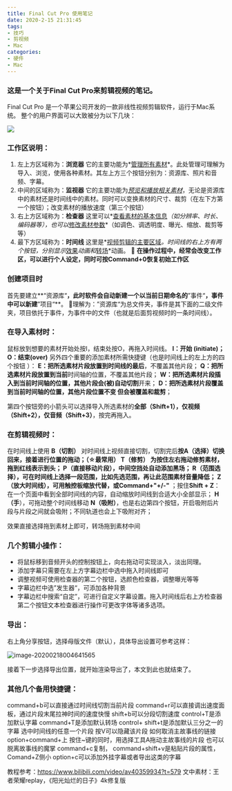 ```yaml
---
title: Final Cut Pro 使用笔记
date: 2020-2-15 21:31:45
tags: 
- 技巧
- 剪视频
- Mac
categories:
- 硬件
- Mac
---
```


### 这是一个关于Final Cut Pro来剪辑视频的笔记。

Final Cut Pro 是一个苹果公司开发的一款非线性视频剪辑软件，运行于Mac系统。
整个的用户界面可以大致被分为以下几块：

![](a.png)

### 工作区说明：
1. 左上方区域称为：**浏览器**
   它的主要功能为*<u>管理所有素材</u>*。此处管理可理解为导入、浏览，使用各种素材。其左上方三个按钮分别为：资源库、照片和音频、字幕。
2. 中间的区域称为：**监视器**
   它的主要功能为<u>*预览和播放相关素材*</u>，无论是资源库中的素材还是时间线中的素材。同时可以变换素材的尺寸、裁剪（在左下方第一个按钮）；改变素材的播放速度（第三个按钮）
3. 右上方区域称为：**检查器**
   这里可以*<u>查看素材的基本信息</u>*（如分辨率、时长、编码器等），也可以*<u>修改素材参数</u>*（如调色、调透明度、曝光、缩放、裁剪等等）
4. 最下方区域称为：**时间线**
   这里是*<u>视频剪辑的主要区域</u>*。时间线的右上方有两个按钮，分别显示*<u>效果</u>*动画和*<u>转场</u>*动画。
   🤲 **在操作过程中，经常会改变工作区，可以进行个人设定，同时可按Command+0恢复初始工作区**

### 创建项目时

首先要建立**“资源库“**，此时软件会自动新建一个以当前日期命名的**”事件“**，事件中可以新建**”项目“**。
👋理解为：”资源库“为总文件夹，事件是其下面的二级文件夹，项目依托于事件，为事件中的文件（也就是后面剪视频时的一条时间线）。

### 在导入素材时：

鼠标放到想要的素材开始处按I，结束处按O，再拖入时间线。
**I：开始 (initiate)；O：结束(over)**
另外四个重要的添加素材所需快捷键（也是时间线上的左上方的四个按钮 ）：
**E：**把所选素材片段放置到时间线的**最后**，不覆盖其他片段；
**Q：**把所选素材片段放置到**当前**时间轴的位置，不覆盖其他片段；
**W：**把所选素材片段插入到当前时间轴的位置，其他片段会(被)自动**切割**开来；
**D：**把所选素材片段覆盖到当前时间轴的位置，其他片段位置不变 但会被**覆盖和裁剪**；

第四个按钮旁的小箭头可以选择导入所选素材的**全部（Shift+1），仅视频（Shift+2），仅音频（Shift+3）**，按完再拖入。

### 在剪辑视频时：

在时间线上使用	
**B（切割）** 对时间线上视频直接切割，切割完后**按A（选择）**切换回来，接着进行位置的拖动；（☆最常用）
**T（修剪）** 为按住左右拖动修剪素材，拖到红线表示到头；
**P（直接移动片段）**，中间空挡处自动添加黑场；
**R（范围选择）**，可在时间线上选择一段范围，比如先选范围，再让此范围素材音量降低；
**Z（放大时间线）**，可用触控板缩放代替，或**Command+"+/-"** ；按住**Shift + Z**：在一个页面中看到全部时间线的内容，自动缩放时间线到合适大小全部显示；
**H（手**），可拖动整个时间线移动
**N（吸附）**，也是右边第四个按钮，开启吸附后片段与片段之间就会吸附；不同轨道也会上下吸附对齐；

效果直接选择拖到素材上即可，转场拖到素材中间

### 几个剪辑小操作：

- 将鼠标移到音频开头的控制按钮上，向右拖动可实现淡入，淡出同理。
- 添加字幕只需要在左上方字幕边栏中选中拖入时间线即可
- 调整视频可使用检查器的第二个按钮，选颜色检查器，调整曝光等等
- 字幕边栏中选”发生器“，可添加各种背景
- 字幕边栏中搜索“自定”，可进行自定义字幕设置。拖入时间线后右上方检查器第二个按钮文本检查器进行操作可更改字体等诸多选项。

### 导出：

右上角分享按钮，选择母版文件（默认），具体导出设置可参考这样：

![image-20200218004641565](image-20200218004641565.png)

接着下一步选择导出位置，就开始渲染导出了，本文到此也就结束了。


### 其他几个备用快捷键：
command+b可以直接通过时间线切割当前片段
command+r可以直接调出速度面板，通过片段末尾拉神时间的速度快慢
shift+b可以分段切割速度
control+T是添加默认字幕 command+T是添加默认转场 control+ shift+t是添加默认三分之一的字幕
选中时间线的任意一个片段 按V可以隐藏该片段
如何取消主故事线的链接 option+command+上
按住~键的同时，用选择工具A拖动主故事线的片段 也可以脱离故事线的魔掌
command+c复制， command+shift+v是粘贴片段的属性，Comand+Z侧小
option+c可以添加外挂字幕或者导出这类的字幕









教程参考：https://www.bilibili.com/video/av40359934?t=579
文中素材：王者荣耀replay，《阳光灿烂的日子》4k修复版